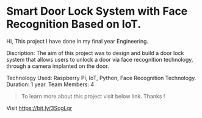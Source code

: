 # Smart Door Lock System with Face Recognition Based on IoT.

Hi, 
This project I have done in my final year Engineering.

Discription:
The aim of this project was to design and build a door lock system that allows users to unlock a door via face recognition technology, through a camera implanted on the door.

Technology Used: 
Raspberry Pi, IoT, Python, Face Recognition Technology.
Duration: 1 year.
Team Members: 4

> To learn more about this project visit below link. Thanks !

Visit https://bit.ly/3ScgLqr
